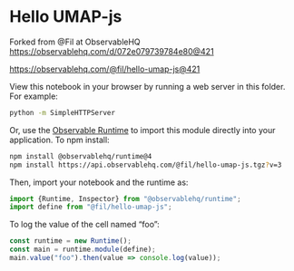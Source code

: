 # Hello UMAP-js
Forked from @Fil at ObservableHQ
https://observablehq.com/d/072e079739784e80@421


https://observablehq.com/@fil/hello-umap-js@421

View this notebook in your browser by running a web server in this folder. For
example:

~~~sh
python -m SimpleHTTPServer
~~~

Or, use the [Observable Runtime](https://github.com/observablehq/runtime) to
import this module directly into your application. To npm install:

~~~sh
npm install @observablehq/runtime@4
npm install https://api.observablehq.com/@fil/hello-umap-js.tgz?v=3
~~~

Then, import your notebook and the runtime as:

~~~js
import {Runtime, Inspector} from "@observablehq/runtime";
import define from "@fil/hello-umap-js";
~~~

To log the value of the cell named “foo”:

~~~js
const runtime = new Runtime();
const main = runtime.module(define);
main.value("foo").then(value => console.log(value));
~~~
